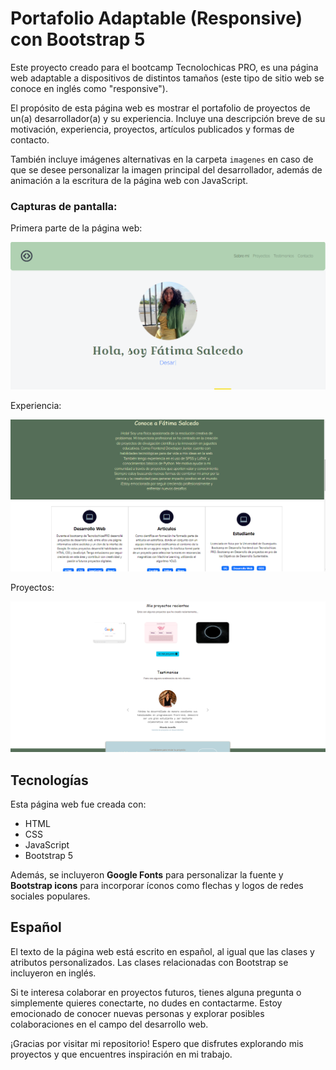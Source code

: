 # Portafolio Adaptable (Responsive) con Bootstrap 5

Este proyecto creado para el bootcamp Tecnolochicas PRO, es una página web adaptable a dispositivos de distintos tamaños (este tipo de sitio web se conoce en inglés como "responsive"). 

El propósito de esta página web es mostrar el portafolio de proyectos de un(a) desarrollador(a) y su experiencia. Incluye una descripción breve de su motivación, experiencia, proyectos, artículos publicados y formas de contacto. 

También incluye imágenes alternativas en la carpeta `imagenes` en caso de que se desee personalizar la imagen principal del desarrollador, además de animación a la escritura de la página web con JavaScript.

### Capturas de pantalla:

Primera parte de la página web:

![Primera parte de la página web](portafolioSS1.png)

Experiencia:

![Experiencia](portafolioSS2.png)

Proyectos:

![Proyectos](imagenes/portafolioSS3.png)

## Tecnologías

Esta página web fue creada con:

* HTML
* CSS
* JavaScript 
* Bootstrap 5

Además, se incluyeron **Google Fonts** para personalizar la fuente y **Bootstrap icons** para incorporar íconos como flechas y logos de redes sociales populares. 

## Español

El texto de la página web está escrito en español, al igual que las clases y atributos personalizados. Las clases relacionadas con Bootstrap se incluyeron en inglés.

Si te interesa colaborar en proyectos futuros, tienes alguna pregunta o simplemente quieres conectarte, no dudes en contactarme. Estoy emocionado de conocer nuevas personas y explorar posibles colaboraciones en el campo del desarrollo web.

¡Gracias por visitar mi repositorio! Espero que disfrutes explorando mis proyectos y que encuentres inspiración en mi trabajo.



